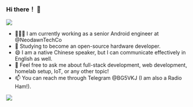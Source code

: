 <!--
**emo64/emo64** is a ✨ _special_ ✨ repository because its `README.md` (this file) appears on your GitHub profile.

Here are some ideas to get you started:

- 🔭 I’m currently working on ...
- 🌱 I’m currently learning ...
- 👯 I’m looking to collaborate on ...
- 🤔 I’m looking for help with ...
- 💬 Ask me about ...
- 📫 How to reach me: ...
- 😄 Pronouns: ...
- ⚡ Fun fact: ...
-->

### Hi there！ 👋

![](https://komarev.com/ghpvc/?username=emo64&style=flat-square)

- 👨🏽‍💻 I am currently working as a senior Android engineer at @NeodawnTechCo
- 🌱 Studying to become an open-source hardware developer.
- 😄 I am a native Chinese speaker, but I can communicate effectively in English as well.
- 💬 Feel free to ask me about full-stack development, web development, homelab setup, IoT, or any other topic!
- 📫 You can reach me through Telegram @BG5VKJ (I am also a Radio Ham!).

<img align="center" src="https://github-readme-stats.vercel.app/api/wakatime?username=emo46&show_icons=true&icon_color=CE1D2D&text_color=718096&bg_color=ffffff&hide_title=true" />
